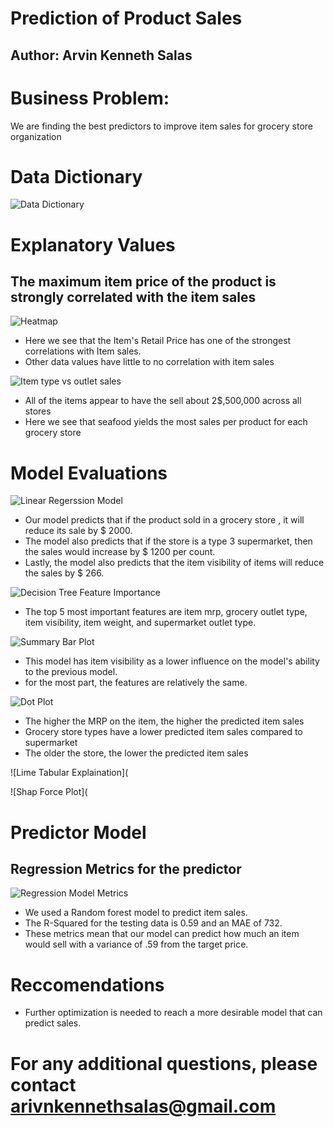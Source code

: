 # Prediction of Product Sales
## Author: Arvin Kenneth Salas
# Business Problem:
We are finding the best predictors to improve item sales for grocery store organization
# Data Dictionary
![Data Dictionary](https://github.com/aksalas/Prediction-of-Product-Sales/assets/95392861/0576e26e-9a26-4573-a173-6238514939df)
# Explanatory Values
## The maximum item price of the product is strongly correlated with the item sales

![Heatmap](https://github.com/aksalas/Prediction-of-Product-Sales/assets/95392861/aa49e07a-dca4-4e81-809b-a080f38f4420)
- Here we see that the Item's Retail Price has one of the strongest correlations with Item sales.
- Other data values have little to no correlation with item sales

![Item type vs outlet sales](https://github.com/aksalas/Prediction-of-Product-Sales/assets/95392861/b16b0f97-410f-4121-94b4-26ab8760ae77)
- All of the items appear to have the sell about 2$,500,000 across all stores
- Here we see that seafood yields the most sales per product for each grocery store

# Model Evaluations
![Linear Regerssion Model](https://github.com/aksalas/Prediction-of-Product-Sales/assets/95392861/621106fb-bd35-497c-b993-a199716f78b4)
- Our model predicts that if the product sold in a grocery store , it will reduce its sale by $ 2000.
- The model also predicts that if the store is a type 3 supermarket, then the sales would increase by $ 1200 per count.
- Lastly, the model also predicts that the item visibility of items will reduce the sales by $ 266.

![Decision Tree Feature Importance](https://github.com/aksalas/Prediction-of-Product-Sales/assets/95392861/5aca3074-14ff-4bab-885e-81ea62c63f41)
- The top 5 most important features are item mrp, grocery outlet type, item visibility, item weight, and supermarket outlet type.

![Summary Bar Plot](https://github.com/aksalas/Prediction-of-Product-Sales/assets/95392861/c70459b7-8546-40f5-a3ca-321eeb598ca3)
- This model has item visibility as a lower influence on the model's ability to the previous model.
- for the most part, the features are relatively the same.

![Dot Plot](https://github.com/aksalas/Prediction-of-Product-Sales/assets/95392861/f6a64b8f-7c82-4f1a-b711-b00516bd01ad)
- The higher the MRP on the item, the higher the predicted item sales
- Grocery store types have a lower predicted item sales compared to supermarket
- The older the store, the lower the predicted item sales

![Lime Tabular Explaination](

![Shap Force Plot](

# Predictor Model
## Regression Metrics for the predictor
![Regression Model Metrics](https://github.com/aksalas/Prediction-of-Product-Sales/assets/95392861/9f06858f-d83b-4dd7-9be3-893fbc1f3c5e)
- We used a Random forest model to predict item sales.
- The R-Squared for the testing data is 0.59 and an MAE of 732.
- These metrics mean that our model can predict how much an item would sell with a variance of .59 from the target price.
# Reccomendations
- Further optimization is needed to reach a more desirable model that can predict sales.
# For any additional questions, please contact arivnkennethsalas@gmail.com
